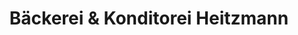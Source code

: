 ---
title: "Bäckerei & Konditorei Heitzmann"
url: /pegau/baeckerei-und-konditorei-heitzmann-audigaster-strasse/
shop: Bäckerei
---